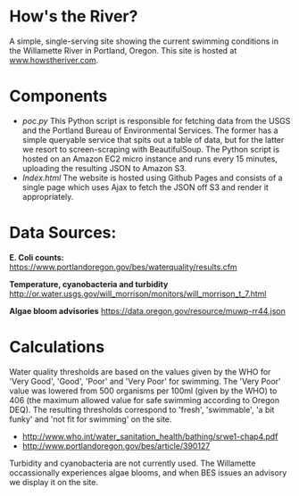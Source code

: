 # How's the River?
A simple, single-serving site showing the current swimming conditions in the Willamette River in Portland, Oregon. This site is hosted at www.howstheriver.com.

# Components
- *poc.py* This Python script is responsible for fetching data from the USGS and the Portland Bureau of Environmental Services. The former has a simple queryable service that spits out a table of data, but for the latter we resort to screen-scraping with BeautifulSoup. The Python script is hosted on an Amazon EC2 micro instance and runs every 15 minutes, uploading the resulting JSON to Amazon S3.
- *Index.html* The website is hosted using Github Pages and consists of a single page which uses Ajax to fetch the JSON off S3 and render it appropriately.

# Data Sources:
**E. Coli counts:** https://www.portlandoregon.gov/bes/waterquality/results.cfm

**Temperature, cyanobacteria and turbidity** http://or.water.usgs.gov/will_morrison/monitors/will_morrison_t_7.html

**Algae bloom advisories** https://data.oregon.gov/resource/muwp-rr44.json

# Calculations
Water quality thresholds are based on the values given by the WHO for 'Very Good', 'Good', 'Poor' and 'Very Poor' for swimming. The 'Very Poor' value was lowered from 500 organisms per 100ml (given by the WHO) to 406 (the maximum allowed value for safe swimming according to Oregon DEQ). The resulting thresholds correspond to 'fresh', 'swimmable', 'a bit funky' and 'not fit for swimming' on the site.
- http://www.who.int/water_sanitation_health/bathing/srwe1-chap4.pdf
- http://www.portlandoregon.gov/bes/article/390127
 
Turbidity and cyanobacteria are not currently used. The Willamette occassionally experiences algae blooms, and when BES issues an advisory we display it on the site.

